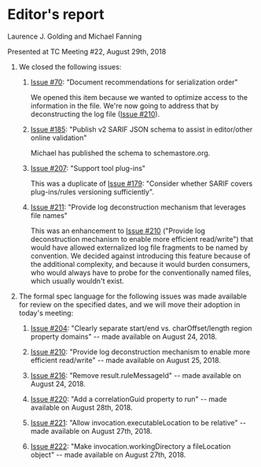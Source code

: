 # Editor's report

Laurence J. Golding and Michael Fanning

Presented at TC Meeting #22, August 29th, 2018

1. We closed the following issues:

    1. [Issue #70](https://github.com/oasis-tcs/sarif-spec/issues/70): "Document recommendations for serialization order"

        We opened this item because we wanted to optimize access to the information in the file. We're now going to address that by deconstructing the log file ([Issue #210](https://github.com/oasis-tcs/sarif-spec/issues/210)).

    1. [Issue #185](https://github.com/oasis-tcs/sarif-spec/issues/185): "Publish v2 SARIF JSON schema to assist in editor/other online validation"

        Michael has published the schema to schemastore.org.
    1. [Issue #207](https://github.com/oasis-tcs/sarif-spec/issues/207): "Support tool plug-ins"

        This was a duplicate of [Issue #179](https://github.com/oasis-tcs/sarif-spec/issues/179): "Consider whether SARIF covers plug-ins/rules versioning sufficiently".

    1. [Issue #211](https://github.com/oasis-tcs/sarif-spec/issues/211): "Provide log deconstruction mechanism that leverages file names"

        This was an enhancement to [Issue #210](https://github.com/oasis-tcs/sarif-spec/issues/210) ("Provide log deconstruction mechanism to enable more efficient read/write") that would have allowed externalized log file fragments to be named by convention. We decided against introducing this feature because of the additional complexity, and because it would burden consumers, who would always have to probe for the conventionally named files, which usually wouldn't exist.

1. The formal spec language for the following issues was made available for review on the specified dates, and we will move their adoption in today's meeting:

    1. [Issue #204](https://github.com/oasis-tcs/sarif-spec/issues/204): "Clearly separate start/end vs. charOffset/length region property domains" -- made available on August 24, 2018.

    1. [Issue #210](https://github.com/oasis-tcs/sarif-spec/issues/210): "Provide log deconstruction mechanism to enable more efficient read/write" -- made available on August 25, 2018.

    1. [Issue #216](https://github.com/oasis-tcs/sarif-spec/issues/216): "Remove result.ruleMessageId" -- made available on August 24, 2018.
 
    1. [Issue #220](https://github.com/oasis-tcs/sarif-spec/issues/220): "Add a correlationGuid property to run" -- made available on August 28th, 2018.

    1. [Issue #221](https://github.com/oasis-tcs/sarif-spec/issues/221): "Allow invocation.executableLocation to be relative" -- made available on August 27th, 2018.

    1. [Issue #222](https://github.com/oasis-tcs/sarif-spec/issues/222): "Make invocation.workingDirectory a fileLocation object" -- made available on August 27th, 2018.